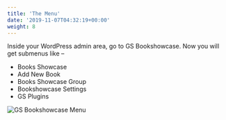 ```yaml
---
title: 'The Menu'
date: '2019-11-07T04:32:19+00:00'
weight: 8
---
```


Inside your WordPress admin area, go to GS Bookshowcase. Now you will get submenus like –

- Books Showcase
- Add New Book
- Books Showcase Group
- Bookshowcase Settings
- GS Plugins

![GS Bookshowcase Menu](http://bookshowcase.gsplugins.com/wp-content/uploads/2015/11/gs_books_menu.png)
